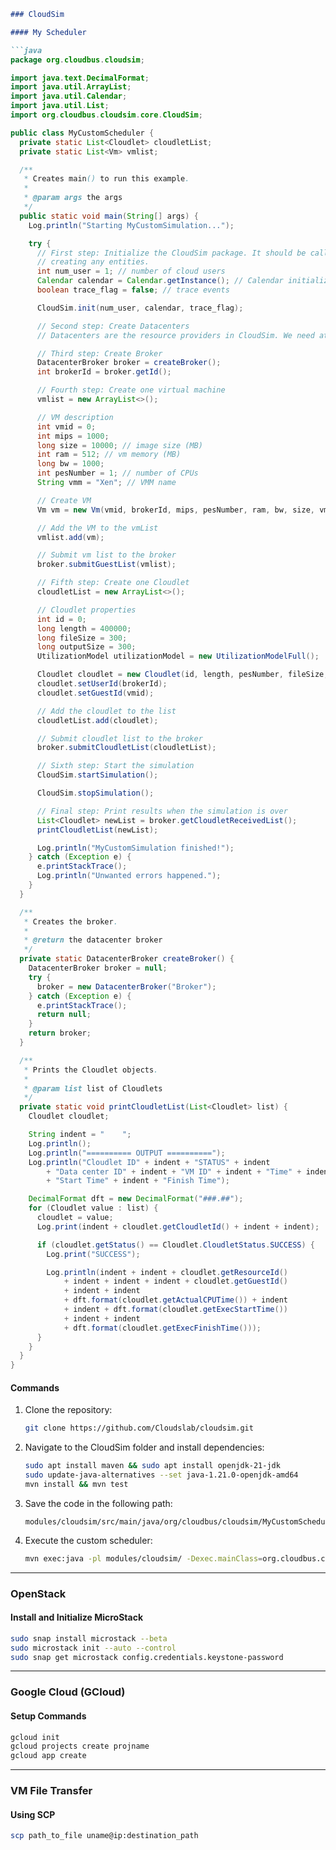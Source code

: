 ```markdown
### CloudSim

#### My Scheduler

```java
package org.cloudbus.cloudsim;

import java.text.DecimalFormat;
import java.util.ArrayList;
import java.util.Calendar;
import java.util.List;
import org.cloudbus.cloudsim.core.CloudSim;

public class MyCustomScheduler {
  private static List<Cloudlet> cloudletList;
  private static List<Vm> vmlist;

  /**
   * Creates main() to run this example.
   *
   * @param args the args
   */
  public static void main(String[] args) {
    Log.println("Starting MyCustomSimulation...");

    try {
      // First step: Initialize the CloudSim package. It should be called before
      // creating any entities.
      int num_user = 1; // number of cloud users
      Calendar calendar = Calendar.getInstance(); // Calendar initialized with the current date and time
      boolean trace_flag = false; // trace events

      CloudSim.init(num_user, calendar, trace_flag);

      // Second step: Create Datacenters
      // Datacenters are the resource providers in CloudSim. We need at least one of them to run a simulation.

      // Third step: Create Broker
      DatacenterBroker broker = createBroker();
      int brokerId = broker.getId();

      // Fourth step: Create one virtual machine
      vmlist = new ArrayList<>();

      // VM description
      int vmid = 0;
      int mips = 1000;
      long size = 10000; // image size (MB)
      int ram = 512; // vm memory (MB)
      long bw = 1000;
      int pesNumber = 1; // number of CPUs
      String vmm = "Xen"; // VMM name

      // Create VM
      Vm vm = new Vm(vmid, brokerId, mips, pesNumber, ram, bw, size, vmm, new CloudletSchedulerTimeShared());

      // Add the VM to the vmList
      vmlist.add(vm);

      // Submit vm list to the broker
      broker.submitGuestList(vmlist);

      // Fifth step: Create one Cloudlet
      cloudletList = new ArrayList<>();

      // Cloudlet properties
      int id = 0;
      long length = 400000;
      long fileSize = 300;
      long outputSize = 300;
      UtilizationModel utilizationModel = new UtilizationModelFull();

      Cloudlet cloudlet = new Cloudlet(id, length, pesNumber, fileSize, outputSize, utilizationModel, utilizationModel, utilizationModel);
      cloudlet.setUserId(brokerId);
      cloudlet.setGuestId(vmid);

      // Add the cloudlet to the list
      cloudletList.add(cloudlet);

      // Submit cloudlet list to the broker
      broker.submitCloudletList(cloudletList);

      // Sixth step: Start the simulation
      CloudSim.startSimulation();

      CloudSim.stopSimulation();

      // Final step: Print results when the simulation is over
      List<Cloudlet> newList = broker.getCloudletReceivedList();
      printCloudletList(newList);

      Log.println("MyCustomSimulation finished!");
    } catch (Exception e) {
      e.printStackTrace();
      Log.println("Unwanted errors happened.");
    }
  }

  /**
   * Creates the broker.
   *
   * @return the datacenter broker
   */
  private static DatacenterBroker createBroker() {
    DatacenterBroker broker = null;
    try {
      broker = new DatacenterBroker("Broker");
    } catch (Exception e) {
      e.printStackTrace();
      return null;
    }
    return broker;
  }

  /**
   * Prints the Cloudlet objects.
   *
   * @param list list of Cloudlets
   */
  private static void printCloudletList(List<Cloudlet> list) {
    Cloudlet cloudlet;

    String indent = "    ";
    Log.println();
    Log.println("========== OUTPUT ==========");
    Log.println("Cloudlet ID" + indent + "STATUS" + indent
        + "Data center ID" + indent + "VM ID" + indent + "Time" + indent
        + "Start Time" + indent + "Finish Time");

    DecimalFormat dft = new DecimalFormat("###.##");
    for (Cloudlet value : list) {
      cloudlet = value;
      Log.print(indent + cloudlet.getCloudletId() + indent + indent);

      if (cloudlet.getStatus() == Cloudlet.CloudletStatus.SUCCESS) {
        Log.print("SUCCESS");

        Log.println(indent + indent + cloudlet.getResourceId()
            + indent + indent + indent + cloudlet.getGuestId()
            + indent + indent
            + dft.format(cloudlet.getActualCPUTime()) + indent
            + indent + dft.format(cloudlet.getExecStartTime())
            + indent + indent
            + dft.format(cloudlet.getExecFinishTime()));
      }
    }
  }
}
```

#### Commands

1. Clone the repository:

   ```bash
   git clone https://github.com/Cloudslab/cloudsim.git
   ```

2. Navigate to the CloudSim folder and install dependencies:

   ```bash
   sudo apt install maven && sudo apt install openjdk-21-jdk
   sudo update-java-alternatives --set java-1.21.0-openjdk-amd64
   mvn install && mvn test
   ```

3. Save the code in the following path:

   ```
   modules/cloudsim/src/main/java/org/cloudbus/cloudsim/MyCustomScheduler.java
   ```

4. Execute the custom scheduler:

   ```bash
   mvn exec:java -pl modules/cloudsim/ -Dexec.mainClass=org.cloudbus.cloudsim.MyCustomScheduler
   ```

---

### OpenStack

#### Install and Initialize MicroStack

```bash
sudo snap install microstack --beta
sudo microstack init --auto --control
sudo snap get microstack config.credentials.keystone-password
```

---

### Google Cloud (GCloud)

#### Setup Commands

```bash
gcloud init
gcloud projects create projname
gcloud app create
```

---

### VM File Transfer

#### Using SCP

```bash
scp path_to_file uname@ip:destination_path
```
```